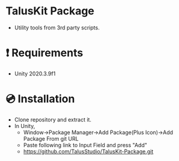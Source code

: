 # TalusKit Package

- Utility tools from 3rd party scripts.

# ❗ Requirements 
- Unity 2020.3.9f1 

# 💿 Installation
- Clone repository and extract it.
- In Unity, 
  - Window->Package Manager->Add Package(Plus Icon)->Add Package From git URL
  - Paste following link to Input Field and press "Add"
  - https://github.com/TalusStudio/TalusKit-Package.git
